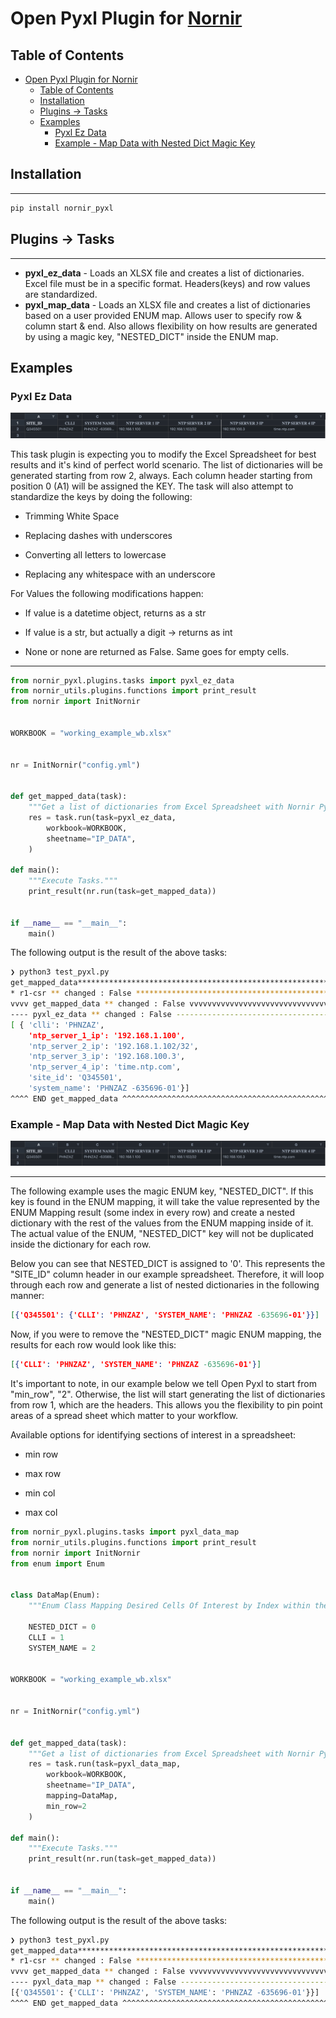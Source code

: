 
# Open Pyxl Plugin for [Nornir](github.com/nornir-automation/nornir)

## Table of Contents

- [Open Pyxl Plugin for Nornir](#open-pyxl-plugin-for-nornir)
  - [Table of Contents](#table-of-contents)
  - [Installation](#installation)
  - [Plugins -> Tasks](#plugins---tasks)
  - [Examples](#examples)
    - [Pyxl Ez Data](#pyxl-ez-data)
    - [Example - Map Data with Nested Dict Magic Key](#example---map-data-with-nested-dict-magic-key)

## Installation

------------

```bash
pip install nornir_pyxl
```

## Plugins -> Tasks

------------

- **pyxl_ez_data** - Loads an XLSX file and creates a list of dictionaries. Excel file must be in a specific format. Headers(keys) and row values are standardized.
- **pyxl_map_data** - Loads an XLSX file and creates a list of dictionaries based on a user provided ENUM map. Allows user to specify row & column start & end. Also allows flexibility on how results are generated by using a magic key, "NESTED_DICT" inside the ENUM map.

## Examples

### Pyxl Ez Data

![Image](docs/images/xlsx-preview.png)

This task plugin is expecting you to modify the Excel Spreadsheet for best results and it's kind of perfect world scenario. The list of dictionaries will be generated starting from row 2, always. Each column header starting from position 0 (A1) will be assigned the KEY. The task will also attempt to standardize the keys by doing the following:

- Trimming White Space

- Replacing dashes with underscores

- Converting all letters to lowercase

- Replacing any whitespace with an underscore

For Values the following modifications happen:

- If value is a datetime object, returns as a str

- If value is a str, but actually a digit -> returns as int

- None or none are returned as False. Same goes for empty cells.

------------

```python
from nornir_pyxl.plugins.tasks import pyxl_ez_data
from nornir_utils.plugins.functions import print_result
from nornir import InitNornir


WORKBOOK = "working_example_wb.xlsx"


nr = InitNornir("config.yml")


def get_mapped_data(task):
    """Get a list of dictionaries from Excel Spreadsheet with Nornir Pyxl."""
    res = task.run(task=pyxl_ez_data,
        workbook=WORKBOOK,
        sheetname="IP_DATA",
    )

def main():
    """Execute Tasks."""
    print_result(nr.run(task=get_mapped_data))


if __name__ == "__main__":
    main()
```

The following output is the result of the above tasks:

```bash
❯ python3 test_pyxl.py
get_mapped_data*****************************************************************
* r1-csr ** changed : False ****************************************************
vvvv get_mapped_data ** changed : False vvvvvvvvvvvvvvvvvvvvvvvvvvvvvvvvvvvvvvvv INFO
---- pyxl_ez_data ** changed : False ------------------------------------------- INFO
[ { 'clli': 'PHNZAZ',
    'ntp_server_1_ip': '192.168.1.100',
    'ntp_server_2_ip': '192.168.1.102/32',
    'ntp_server_3_ip': '192.168.100.3',
    'ntp_server_4_ip': 'time.ntp.com',
    'site_id': 'Q345501',
    'system_name': 'PHNZAZ -635696-01'}]
^^^^ END get_mapped_data ^^^^^^^^^^^^^^^^^^^^^^^^^^^^^^^^^^^^^^^^^^^^^^^^^^^^^^^
```

### Example - Map Data with Nested Dict Magic Key

![Image](docs/images/xlsx-preview.png)

------------
The following example uses the magic ENUM key, "NESTED_DICT". If this key is found in the ENUM mapping, it will take the value represented by the ENUM Mapping result (some index in every row) and create a nested dictionary with the rest of the values from the ENUM mapping inside of it. The actual value of the ENUM, "NESTED_DICT" key will not be duplicated inside the dictionary for each row.

Below you can see that NESTED_DICT is assigned to '0'. This represents the "SITE_ID" column header in our example spreadsheet. Therefore, it will loop through each row and generate a list of nested dictionaries in the following manner:

```json
[{'Q345501': {'CLLI': 'PHNZAZ', 'SYSTEM_NAME': 'PHNZAZ -635696-01'}}]
```

Now, if you were to remove the "NESTED_DICT" magic ENUM mapping, the results for each row would look like this:

```json
[{'CLLI': 'PHNZAZ', 'SYSTEM_NAME': 'PHNZAZ -635696-01'}]
```

It's important to note, in our example below we tell Open Pyxl to start from "min_row", "2". Otherwise, the list will start generating the list of dictionaries from row 1, which are the headers. This allows you the flexibility to pin point areas of a spread sheet which matter to your workflow.

Available options for identifying sections of interest in a spreadsheet:

- min row

- max row

- min col

- max col

```python
from nornir_pyxl.plugins.tasks import pyxl_data_map
from nornir_utils.plugins.functions import print_result
from nornir import InitNornir
from enum import Enum


class DataMap(Enum):
    """Enum Class Mapping Desired Cells Of Interest by Index within their respective row."""

    NESTED_DICT = 0
    CLLI = 1
    SYSTEM_NAME = 2


WORKBOOK = "working_example_wb.xlsx"


nr = InitNornir("config.yml")


def get_mapped_data(task):
    """Get a list of dictionaries from Excel Spreadsheet with Nornir Pyxl."""
    res = task.run(task=pyxl_data_map,
        workbook=WORKBOOK,
        sheetname="IP_DATA",
        mapping=DataMap,
        min_row=2
    )

def main():
    """Execute Tasks."""
    print_result(nr.run(task=get_mapped_data))


if __name__ == "__main__":
    main()
```

The following output is the result of the above tasks:

```bash
❯ python3 test_pyxl.py
get_mapped_data*****************************************************************
* r1-csr ** changed : False ****************************************************
vvvv get_mapped_data ** changed : False vvvvvvvvvvvvvvvvvvvvvvvvvvvvvvvvvvvvvvvv INFO
---- pyxl_data_map ** changed : False ------------------------------------------ INFO
[{'Q345501': {'CLLI': 'PHNZAZ', 'SYSTEM_NAME': 'PHNZAZ -635696-01'}}]
^^^^ END get_mapped_data ^^^^^^^^^^^^^^^^^^^^^^^^^^^^^^^^^^^^^^^^^^^^^^^^^^^^^^^
```
